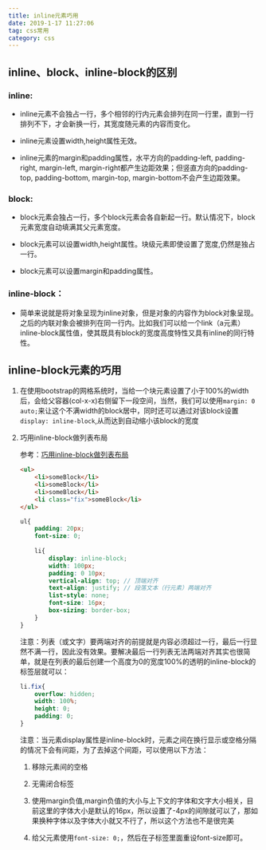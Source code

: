```yaml
---
title: inline元素巧用
date: 2019-1-17 11:27:06
tag: css常用
category: css
---
```

## inline、block、inline-block的区别

### inline: 

- inline元素不会独占一行，多个相邻的行内元素会排列在同一行里，直到一行排列不下，才会新换一行，其宽度随元素的内容而变化。

- inline元素设置width,height属性无效。

- inline元素的margin和padding属性，水平方向的padding-left, padding-right, margin-left, margin-right都产生边距效果；但竖直方向的padding-top, padding-bottom, margin-top, margin-bottom不会产生边距效果。

### block: 

- block元素会独占一行，多个block元素会各自新起一行。默认情况下，block元素宽度自动填满其父元素宽度。

- block元素可以设置width,height属性。块级元素即使设置了宽度,仍然是独占一行。

- block元素可以设置margin和padding属性。

### inline-block：

- 简单来说就是将对象呈现为inline对象，但是对象的内容作为block对象呈现。之后的内联对象会被排列在同一行内。比如我们可以给一个link（a元素）inline-block属性值，使其既具有block的宽度高度特性又具有inline的同行特性。

## inline-block元素的巧用

1. 在使用bootstrap的网格系统时，当给一个块元素设置了小于100%的width后，会给父容器(col-x-x)右侧留下一段空间，当然，我们可以使用`margin: 0 auto;`来让这个不满width的block居中，同时还可以通过对该block设置`display: inline-block`,从而达到自动缩小该block的宽度

2. 巧用inline-block做列表布局 

    参考：[巧用inline-block做列表布局](https://www.jianshu.com/p/9fb9697832a0)

    ```HTML
    <ul>
        <li>someBlock</li>
        <li>someBlock</li>
        <li>someBlock</li>
        <li class="fix">someBlock</li>
    </ul>
    ```

    ```SCSS
    ul{
        padding: 20px;
        font-size: 0;
        
        li{
            display: inline-block;
            width: 100px;
            padding: 0 10px;
            vertical-align: top; // 顶端对齐
            text-align: justify; // 段落文本（行元素）两端对齐
            list-style: none;
            font-size: 16px;
            box-sizing: border-box;
        }
    }
    ```

    注意：列表（或文字）要两端对齐的前提就是内容必须超过一行，最后一行显然不满一行，因此没有效果。要解决最后一行列表无法两端对齐其实也很简单，就是在列表的最后创建一个高度为0的宽度100%的透明的inline-block的标签层就可以：

    ```SCSS
    li.fix{
        overflow: hidden;
        width: 100%;
        height: 0;
        padding: 0;
    }
    ```

    注意：当元素display属性是inline-block时，元素之间在换行显示或空格分隔的情况下会有间距，为了去掉这个间距，可以使用以下方法：

    1. 移除元素间的空格

    2. 无需闭合标签

    3. 使用margin负值,margin负值的大小与上下文的字体和文字大小相关，目前这里的字体大小是默认的16px，所以设置了-4px的间隙就可以了，那如果换种字体以及字体大小就又不行了，所以这个方法也不是很完美

    4. 给父元素使用`font-size: 0;`，然后在子标签里面重设font-size即可。